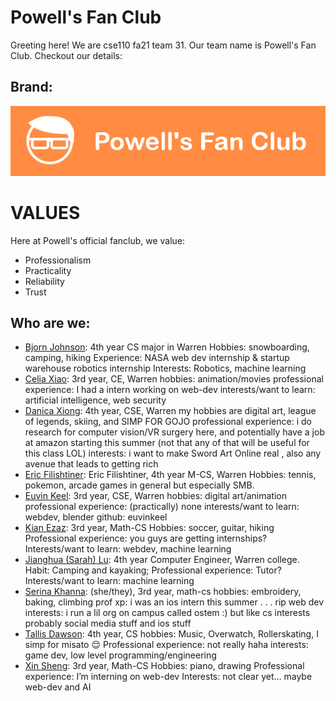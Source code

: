 # Powell's Fan Club
Greeting here! We are cse110 fa21 team 31. Our team name is Powell's Fan Club. Checkout our details:

## Brand: 
<!--
In a previous lab exercise you made individual developer pages; now it is time to make one for your team.  This page will be for internal documentation, so ordinarily we would use a Wiki as opposed to GitHub Pages for your project since they are more internally focused.  Since Wikis are a paid feature for teams however, you'll just create a Markdown page in your /admin folder called team.md. You should link to this file from the README.md in your repository root.

Your team page should have the team name, brand, any values you think are important, and a roster of all the team members.  The roster should provide a brief overview of each member with a link to their personal Github page.  The team page can include humor or whatever culture makes sense to your team, but keep it reasonable as it may be shown to others. 
-->

<!-- BRANDING -->


![Group Icon](branding/PowellIconOrange.png)

# VALUES
Here at Powell's official fanclub, we value: 
<ul>
    <li> Professionalism </li>
    <li> Practicality </li>
    <li> Reliability </li>
    <li> Trust </li>
</ul> 

## Who are we:
 - [Bjorn Johnson](https://bjornljohnson.github.io/CSE-110-Lab-1/): 4th year CS major in Warren
   Hobbies: snowboarding, camping, hiking
   Experience: NASA web dev internship & startup warehouse robotics internship
   Interests: Robotics, machine learning 
 - [Celia Xiao](https://celiaxiao.github.io/GitHub-Pages/): 3rd year, CE, Warren
    hobbies: animation/movies
    professional experience: I had a intern working on web-dev
    interests/want to learn: artificial intelligence, web security
 - [Danica Xiong](https://skarlys.github.io/CSE110Lab1/): 4th year, CSE, Warren
    my hobbies are digital art, league of legends, skiing, and SIMP FOR GOJO 
    professional experience: i do research for computer vision/VR surgery here, and potentially have a job at amazon starting this summer (not that any of that will be useful for this class LOL)
    interests: i want to make Sword Art Online real , also any avenue that leads to getting rich
 - [Eric Filishtiner](https://eric-filishtiner.github.io/my-incomplete-intro/#Pokemon): Eric Filishtiner, 4th year M-CS, Warren
    Hobbies: tennis, pokemon, arcade games in general but especially SMB.
 - [Euvin Keel](https://euvinkeel.github.io/euvinkeel/): 3rd year, CSE, Warren
    hobbies: digital art/animation
    professional experience: (practically) none
    interests/want to learn: webdev, blender
    github: euvinkeel 
 - [Kian Ezaz](https://kianezaz.github.io/Github-Pages/): 3rd year, Math-CS
   Hobbies: soccer, guitar, hiking
   Professional experience: you guys are getting internships?
   Interests/want to learn: webdev, machine learning
 - [Jianghua (Sarah) Lu](https://github.com/Jianghualu/fall21cse110/blob/newBranch/index.md): 4th year Computer Engineer, Warren college.
  Habit: Camping and kayaking;
  Professional experience: Tutor?
  Interests/want to learn: machine learning
 - [Serina Khanna](https://github.com/helloserina/helloserina/blob/newBranch/index.md): (she/they), 3rd year, math-cs
    hobbies: embroidery, baking, climbing
    prof xp: i was an ios intern this summer . . . rip web dev
    interests: i run a lil org on campus called ostem :) but like cs interests probably social media stuff and ios stuff 
 - [Tallis Dawson](https://tallisdawson.github.io/Cse110_Lab1/): 4th year, CS
    hobbies: Music, Overwatch, Rollerskating, I simp for misato 😌 
    Professional experience: not really haha
    interests: game dev, low level programming/engineering
 - [Xin Sheng](https://xiiinsheng.github.io/CSE110-Lab1/): 3rd year, Math-CS
    Hobbies: piano, drawing
    Professional experience: I’m interning on web-dev
    Interests: not clear yet… maybe web-dev and AI
